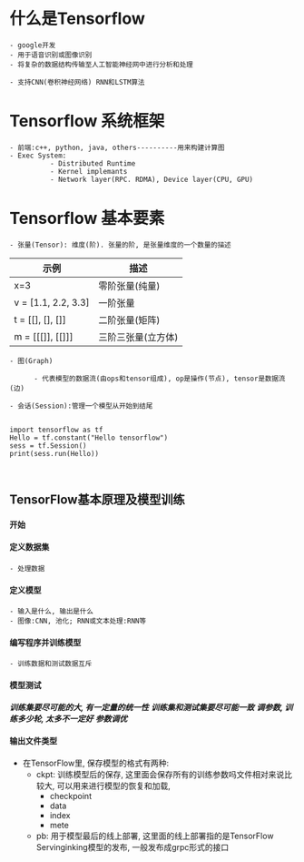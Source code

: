 
# 什么是Tensorflow

    - google开发
    - 用于语音识别或图像识别
    - 将复杂的数据结构传输至人工智能神经网中进行分析和处理

    - 支持CNN(卷积神经网络) RNN和LSTM算法

# Tensorflow 系统框架

    - 前端:c++, python, java, others----------用来构建计算图
    - Exec System:
              - Distributed Runtime
              - Kernel implemants
              - Network layer(RPC. RDMA), Device layer(CPU, GPU)

# Tensorflow 基本要素
    - 张量(Tensor): 维度(阶). 张量的阶, 是张量维度的一个数量的描述

|示例|描述|
|----|----|     
|x=3	|零阶张量(纯量)|
|v = [1.1, 2.2, 3.3]	|一阶张量|
|t = [[], [], []]	|二阶张量(矩阵)|
|m = [[[]], [[]]]	|三阶三张量(立方体)|
               
              
    - 图(Graph)

          - 代表模型的数据流(由ops和tensor组成), op是操作(节点), tensor是数据流(边)
    
    - 会话(Session):管理一个模型从开始到结尾
    
    
    
```

import tensorflow as tf        
Hello = tf.constant("Hello tensorflow")
sess = tf.Session()
print(sess.run(Hello))    
        
        
```


## TensorFlow基本原理及模型训练

#### 开始
#### 定义数据集
    - 处理数据
#### 定义模型
    - 输入是什么, 输出是什么
    - 图像:CNN, 池化; RNN或文本处理:RNN等
    
#### 编写程序并训练模型
    - 训练数据和测试数据互斥

#### 模型测试        

***训练集要尽可能的大, 有一定量的统一性***
***训练集和测试集要尽可能一致***
***调参数, 训练多少轮, 太多不一定好***
***参数调优***


#### 输出文件类型

- 在TensorFlow里, 保存模型的格式有两种:
    - ckpt: 训练模型后的保存, 这里面会保存所有的训练参数吗文件相对来说比较大, 
                  可以用来进行模型的恢复和加载,
        - checkpoint
        - data
        - index
        - mete 
    - pb: 用于模型最后的线上部署, 这里面的线上部署指的是TensorFlow Servinginking模型的发布, 一般发布成grpc形式的接口
        